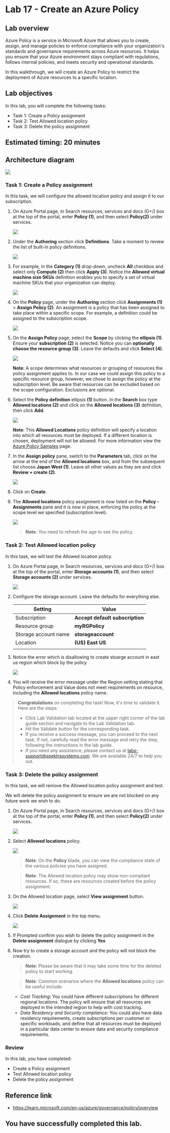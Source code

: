 # Lab 17 - Create an Azure Policy

## Lab overview

Azure Policy is a service in Microsoft Azure that allows you to create, assign, and manage policies to enforce compliance with your organization's standards and governance requirements across Azure resources. It helps you ensure that your Azure environment stays compliant with regulations, follows internal policies, and meets security and operational standards.

In this walkthrough, we will create an Azure Policy to restrict the deployment of Azure resources to a specific location.

## Lab objectives

In this lab, you will complete the following tasks:

+ Task 1: Create a Policy assignment
+ Task 2: Test Allowed location policy
+ Task 3: Delete the policy assignment

## Estimated timing: 20 minutes

## Architecture diagram

![](../images/az900lab17.png)

### Task 1: Create a Policy assignment

In this task, we will configure the allowed location policy and assign it to our subscription. 

1. On Azure Portal page, in Search resources, services and docs (G+/) box at the top of the portal, enter **Policy (1)**, and then select **Policy(2)** under services.

   ![](../images/lab17-image1.png)
  
1. Under the **Authoring** section click **Definitions**.  Take a moment to review the list of built-in policy definitions.

    ![](../images/lab17-image2.png)

1.  For example, in the **Category (1)** drop-down, uncheck **All** checkbox and select only **Compute (2)** then click **Apply (3)**. Notice the **Allowed virtual machine size SKUs** definition enables you to specify a set of virtual machine SKUs that your organization can deploy.

    ![](../images/lab17-image3.png)

1. On the **Policy** page, under the **Authoring** section click **Assignments (1)** > **Assign Policy (2)**. An assignment is a policy that has been assigned to take place within a specific scope. For example, a definition could be assigned to the subscription scope.

    ![](../images/lab17-image4.png)


1. On the **Assign Policy** page, select the **Scope** by clicking the **ellipsis (1)**. Ensure your **subscription (2)** is selected. Notice you can **optionally choose the resource group (3)**. Leave the defaults and click **Select (4)**. 

    ![](../images/lab17-image5.png)

    **Note**: A scope determines what resources or grouping of resources the policy assignment applies to. In our case we could assign this policy to a specific resource group, however, we chose to assign the policy at the subscription level. Be aware that resources can be excluded based on the scope configuration. Exclusions are optional.

1. Select the **Policy definition** ellipsis **(1)** button. In the **Search** box type **Allowed locations (2)** and click on the **Allowed locations (3)** definition, then click **Add**.

    ![](../images/lab17-image(6).png)
  
    **Note**: This **Allowed Locations** policy definition will specify a location into which all resources must be deployed. If a different location is chosen, deployment will not be allowed. For more information view the [Azure Policy Samples](https://docs.microsoft.com/en-us/azure/governance/policy/samples/index) page.


1.  In the **Assign policy** pane, switch to the **Parameters** tab, click on the arrow at the end of the **Allowed locations** box, and from the subsequent list choose **Japan West (1)**. Leave all other values as they are and click **Review + create (2)**.

      ![](../images/lab17-image12.png)
    
1.  Click on  **Create**.

1. The **Allowed locations** policy assignment is now listed on the **Policy - Assignments** pane and it is now in place, enforcing the policy at the scope level we specified (subscription level).

   ![](../images/lab17-image9.png)

   >**Note**: You need to refresh the age to see the policy.
   
### Task 2: Test Allowed location policy

In this task, we will test the Allowed location policy. 

1. On Azure Portal page, in Search resources, services and docs (G+/) box at the top of the portal, enter **Storage accounts (1)**, and then select **Storage accounts (2)** under services.

   ![](../images/lab15-image6.png)
   
1. Configure the storage account. Leave the defaults for everything else. 

    | Setting | Value | 
    | --- | --- |
    | Subscription | **Accept default subscription** |
    | Resource group | **myRGPolicy**  |
    | Storage account name | **storageaccount<inject key="DeploymentID" enableCopy="false"/>** |
    | Location | **(US) East US** |
    | | |

1. Notice the error which is disallowing to create stoarge account in east us region which block by the policy

     ![](../images/lab17-image8.png)
    
1. You will receive the error message under the Region setting stating that Policy enforcement and Value does not meet requirements on resource, including the **Allowed locations** policy name.

<validation step="710e5a5f-229a-4391-b232-ebf723930b9a" />
      
> **Congratulations** on completing the task! Now, it's time to validate it. Here are the steps:
> - Click Lab Validation tab located at the upper right corner of the lab guide section and navigate to the Lab Validation tab.
> - Hit the Validate button for the corresponding task.
> - If you receive a success message, you can proceed to the next task. If not, carefully read the error message and retry the step, following the instructions in the lab guide.
> - If you need any assistance, please contact us at labs-support@spektrasystems.com. We are available 24/7 to help you out.

### Task 3: Delete the policy assignment

In this task, we will remove the Allowed location policy assignment and test. 

We will delete the policy assignment to ensure we are not blocked on any future work we wish to do.

1. On Azure Portal page, in Search resources, services and docs (G+/) box at the top of the portal, enter **Policy (1)**, and then select **Policy(2)** under services.

    ![](../images/lab17-image1.png)

1.  Select **Allowed locations** policy.

     ![](../images/lab17-image9.png)
    
     >**Note**: On the **Policy** blade, you can view the compliance state of the various policies you have assigned.

     >**Note**: The Allowed location policy may show non-compliant resources. If so, these are resources created before the policy assignment.

1. On the Allowed location page, select **View assignment** button.

     ![](../images/lab17-image10.png)
    
1. Click **Delete Assignment** in the top menu.

    ![](../images/lab17-image11.png)
  
 
1. If Prompted confirm you wish to delete the policy assignment in the **Delete assignment** dialogue by clicking **Yes**

1. Now try to create a storage account and the policy will not block the creation.

   >**Note**: Please be aware that it may take some time for the deleted policy to start working.
    
    >**Note**: Common scenarios where the **Allowed locations** policy can be useful include: 
    - *Cost Tracking*: You could have different subscriptions for different regional locations. The policy will ensure that all resources are deployed in the intended region to help with cost tracking. 
    - *Data Residency and Security compliance*: You could also have data residency requirements, create subscriptions per customer or specific workloads, and define that all resources must be deployed in a particular data center to ensure data and security compliance requirements.

### Review
In this lab, you have completed:
- Create a Policy assignment
- Test Allowed location policy
- Delete the policy assignment

## Reference link

- https://learn.microsoft.com/en-us/azure/governance/policy/overview
  
## You have successfully completed this lab.
